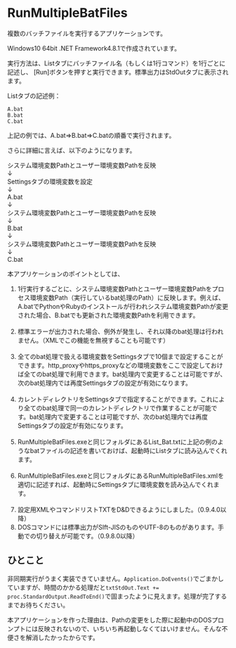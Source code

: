 # RunMultipleBatFiles

複数のバッチファイルを実行するアプリケーションです。

Windows10 64bit .NET Framework4.8.1で作成されています。

実行方法は、Listタブにバッチファイル名（もしくは1行コマンド）を1行ごとに記述し、
[Run]ボタンを押すと実行できます。標準出力はStdOutタブに表示されます。

Listタブの記述例：

```
A.bat
B.bat
C.bat
```

上記の例では、A.bat⇒B.bat⇒C.batの順番で実行されます。

さらに詳細に言えば、以下のようになります。

システム環境変数Pathとユーザー環境変数Pathを反映<br>
↓<br>
Settingsタブの環境変数を設定<br>
↓<br>
A.bat<br>
↓<br>
システム環境変数Pathとユーザー環境変数Pathを反映<br>
↓<br>
B.bat<br>
↓<br>
システム環境変数Pathとユーザー環境変数Pathを反映<br>
↓<br>
C.bat

本アプリケーションのポイントとしては、

1. 1行実行するごとに、システム環境変数Pathとユーザー環境変数Pathをプロセス環境変数Path（実行しているbat処理のPath）に反映します。例えば、A.batでPythonやRubyのインストールが行われシステム環境変数Pathが変更された場合、B.batでも更新された環境変数Pathを利用できます。<br><br>
1. 標準エラーが出力された場合、例外が発生し、それ以降のbat処理は行われません。（XMLでこの機能を無視することも可能です）<br><br>
1. 全てのbat処理で扱える環境変数をSettingsタブで10個まで設定することができます。http_proxyやhttps_proxyなどの環境変数をここで設定しておけば全てのbat処理で利用できます。bat処理内で変更することは可能ですが、次のbat処理内では再度Settingsタブの設定が有効になります。<br><br>
1. カレントディレクトリをSettingsタブで指定することができます。これにより全てのbat処理で同一のカレントディレクトリで作業することが可能です。bat処理内で変更することは可能ですが、次のbat処理内では再度Settingsタブの設定が有効になります。<br><br>
1. RunMultipleBatFiles.exeと同じフォルダにあるList_Bat.txtに上記の例のようなbatファイルの記述を書いておけば、起動時にListタブに読み込んでくれます。<br><br>
1. RunMultipleBatFiles.exeと同じフォルダにあるRunMultipleBatFiles.xmlを適切に記述すれば、起動時にSettingsタブに環境変数を読み込んでくれます。<br><br>
1. 設定用XMLやコマンドリストTXTをD&Dできるようにしました。（0.9.4.0以降）
1. DOSコマンドには標準出力がSIft-JISのものやUTF-8のものがあります。手動での切り替えが可能です。（0.9.8.0以降）

## __ひとこと__

非同期実行がうまく実装できていません。`Application.DoEvents()`でごまかしていますが、時間のかかる処理だと`txtStdOut.Text += proc.StandardOutput.ReadToEnd()`で固まったように見えます。処理が完了するまでお待ちください。

本アプリケーションを作った理由は、Pathの変更をした際に起動中のDOSプロンプトには反映されないので、いちいち再起動しなくてはいけません。そんな不便さを解消したかったからです。